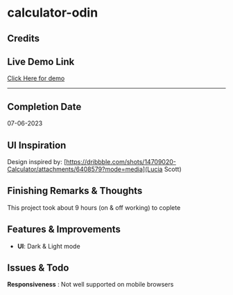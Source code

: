 # calculator-odin

## Credits

## Live Demo Link
[Click Here for demo](https://rayyanshaik2022.github.io/calculator-odin/)

---

## Completion Date
07-06-2023

## UI Inspiration
Design inspired by: [https://dribbble.com/shots/14709020-Calculator/attachments/6408579?mode=media](Lucia Scott)

## Finishing Remarks & Thoughts

This project took about 9 hours (on & off working) to coplete

## Features & Improvements

* __UI__: Dark & Light mode

## Issues & Todo

__Responsiveness__ : Not well supported on mobile browsers